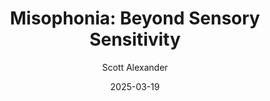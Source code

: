 ---
layout: podcast
title: "Misophonia: Beyond Sensory Sensitivity"
author: Scott Alexander
description: https://www.astralcodexten.com/p/misophonia-beyond-sensory-sensitivity
date: 2025-03-19
length: 2406842
duration: 602
guid: misophonia-beyond-sensory-sensitivity
---